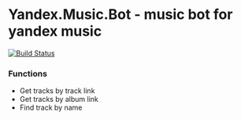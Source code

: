 Yandex.Music.Bot - music bot for yandex music
======

[![Build Status](https://travis-ci.com/Winster332/Lofi.svg?token=9RFGGw1id2424svMxqyZ&branch=master)](https://travis-ci.com/Winster332/Lofi)

### Functions
* Get tracks by track link
* Get tracks by album link
* Find track by name

